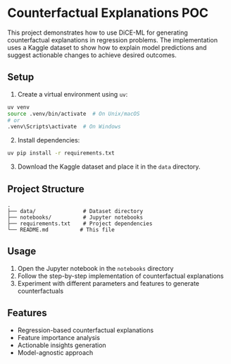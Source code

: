 # Counterfactual Explanations POC

This project demonstrates how to use DiCE-ML for generating counterfactual explanations in regression problems. The implementation uses a Kaggle dataset to show how to explain model predictions and suggest actionable changes to achieve desired outcomes.

## Setup

1. Create a virtual environment using `uv`:
```bash
uv venv
source .venv/bin/activate  # On Unix/macOS
# or
.venv\Scripts\activate  # On Windows
```

2. Install dependencies:
```bash
uv pip install -r requirements.txt
```

3. Download the Kaggle dataset and place it in the `data` directory.

## Project Structure

```
.
├── data/               # Dataset directory
├── notebooks/          # Jupyter notebooks
├── requirements.txt    # Project dependencies
└── README.md          # This file
```

## Usage

1. Open the Jupyter notebook in the `notebooks` directory
2. Follow the step-by-step implementation of counterfactual explanations
3. Experiment with different parameters and features to generate counterfactuals

## Features

- Regression-based counterfactual explanations
- Feature importance analysis
- Actionable insights generation
- Model-agnostic approach
